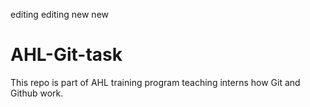 editing editing
new new
# AHL-Git-task
This repo is part of AHL training program teaching interns how Git and Github work.
